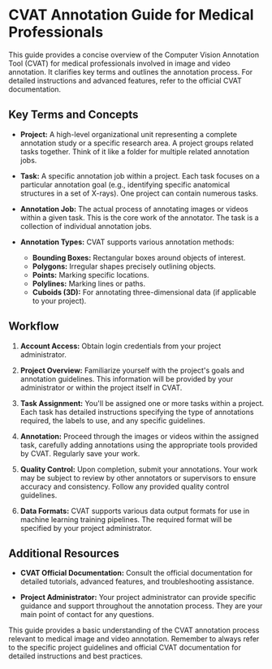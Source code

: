 # CVAT Annotation Guide for Medical Professionals

This guide provides a concise overview of the Computer Vision Annotation Tool (CVAT) for medical professionals involved in image and video annotation.  It clarifies key terms and outlines the annotation process.  For detailed instructions and advanced features, refer to the official CVAT documentation.

## Key Terms and Concepts

* **Project:** A high-level organizational unit representing a complete annotation study or a specific research area.  A project groups related tasks together.  Think of it like a folder for multiple related annotation jobs.

* **Task:** A specific annotation job within a project. Each task focuses on a particular annotation goal (e.g., identifying specific anatomical structures in a set of X-rays). One project can contain numerous tasks.

* **Annotation Job:** The actual process of annotating images or videos within a given task. This is the core work of the annotator.  The task is a collection of individual annotation jobs.

* **Annotation Types:** CVAT supports various annotation methods:
    * **Bounding Boxes:** Rectangular boxes around objects of interest.
    * **Polygons:** Irregular shapes precisely outlining objects.
    * **Points:** Marking specific locations.
    * **Polylines:**  Marking lines or paths.
    * **Cuboids (3D):**  For annotating three-dimensional data (if applicable to your project).


## Workflow

1. **Account Access:** Obtain login credentials from your project administrator.

2. **Project Overview:** Familiarize yourself with the project's goals and annotation guidelines. This information will be provided by your administrator or within the project itself in CVAT.

3. **Task Assignment:**  You'll be assigned one or more tasks within a project. Each task has detailed instructions specifying the type of annotations required, the labels to use, and any specific guidelines.

4. **Annotation:** Proceed through the images or videos within the assigned task, carefully adding annotations using the appropriate tools provided by CVAT.  Regularly save your work.

5. **Quality Control:** Upon completion, submit your annotations.  Your work may be subject to review by other annotators or supervisors to ensure accuracy and consistency.  Follow any provided quality control guidelines.

6. **Data Formats:**  CVAT supports various data output formats for use in machine learning training pipelines. The required format will be specified by your project administrator.


## Additional Resources

* **CVAT Official Documentation:**  Consult the official documentation for detailed tutorials, advanced features, and troubleshooting assistance.

* **Project Administrator:**  Your project administrator can provide specific guidance and support throughout the annotation process.  They are your main point of contact for any questions.


This guide provides a basic understanding of the CVAT annotation process relevant to medical image and video annotation. Remember to always refer to the specific project guidelines and official CVAT documentation for detailed instructions and best practices.
